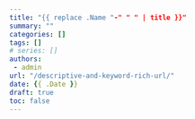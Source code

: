 ```yaml
---
title: "{{ replace .Name "-" " " | title }}"
summary: ""
categories: []
tags: []
# series: []
authors:
 - admin
url: "/descriptive-and-keyword-rich-url/"
date: {{ .Date }}
draft: true
toc: false
---
```

